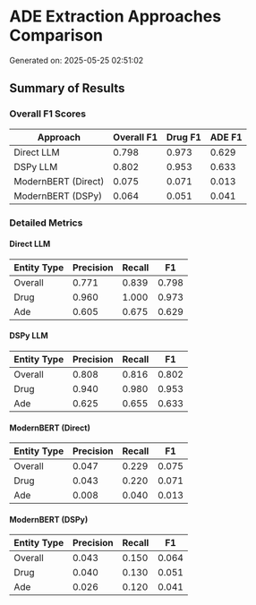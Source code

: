 # ADE Extraction Approaches Comparison

Generated on: 2025-05-25 02:51:02

## Summary of Results

### Overall F1 Scores

| Approach | Overall F1 | Drug F1 | ADE F1 |
|----------|------------|---------|--------|
| Direct LLM | 0.798 | 0.973 | 0.629 |
| DSPy LLM | 0.802 | 0.953 | 0.633 |
| ModernBERT (Direct) | 0.075 | 0.071 | 0.013 |
| ModernBERT (DSPy) | 0.064 | 0.051 | 0.041 |

### Detailed Metrics

#### Direct LLM

| Entity Type | Precision | Recall | F1 |
|-------------|-----------|--------|----|
| Overall | 0.771 | 0.839 | 0.798 |
| Drug | 0.960 | 1.000 | 0.973 |
| Ade | 0.605 | 0.675 | 0.629 |

#### DSPy LLM

| Entity Type | Precision | Recall | F1 |
|-------------|-----------|--------|----|
| Overall | 0.808 | 0.816 | 0.802 |
| Drug | 0.940 | 0.980 | 0.953 |
| Ade | 0.625 | 0.655 | 0.633 |

#### ModernBERT (Direct)

| Entity Type | Precision | Recall | F1 |
|-------------|-----------|--------|----|
| Overall | 0.047 | 0.229 | 0.075 |
| Drug | 0.043 | 0.220 | 0.071 |
| Ade | 0.008 | 0.040 | 0.013 |

#### ModernBERT (DSPy)

| Entity Type | Precision | Recall | F1 |
|-------------|-----------|--------|----|
| Overall | 0.043 | 0.150 | 0.064 |
| Drug | 0.040 | 0.130 | 0.051 |
| Ade | 0.026 | 0.120 | 0.041 |

